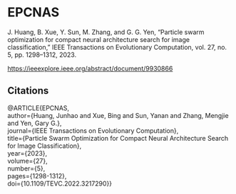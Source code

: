 # EPCNAS
J. Huang, B. Xue, Y. Sun, M. Zhang, and G. G. Yen, “Particle swarm optimization for compact neural architecture search for image classification,” IEEE Transactions on Evolutionary Computation, vol. 27, no. 5, pp. 1298–1312, 2023. 

https://ieeexplore.ieee.org/abstract/document/9930866

## Citations
@ARTICLE{EPCNAS,\
  author={Huang, Junhao and Xue, Bing and Sun, Yanan and Zhang, Mengjie and Yen, Gary G.},\
  journal={IEEE Transactions on Evolutionary Computation},\
  title={Particle Swarm Optimization for Compact Neural Architecture Search for Image Classification},\
  year={2023},\
  volume={27},\
  number={5},\
  pages={1298-1312},\
  doi={10.1109/TEVC.2022.3217290}}
